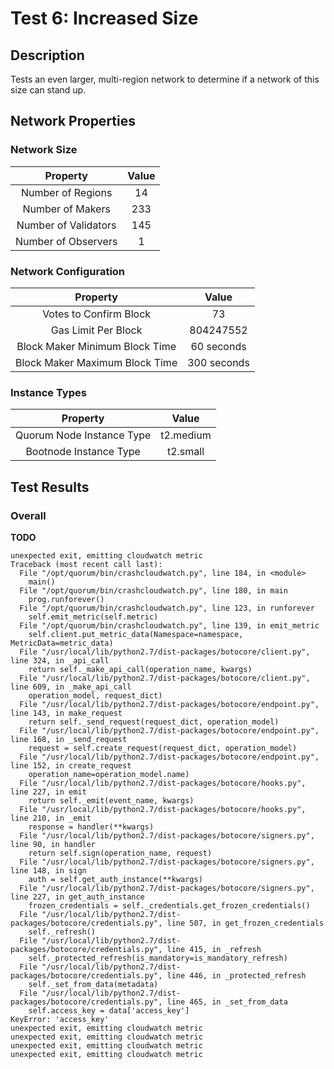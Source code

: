 # Test 6: Increased Size
  
## Description

Tests an even larger, multi-region network to determine if a network of this size can stand up.

## Network Properties

### Network Size
| Property             | Value |
| :------------------: | :---: |
| Number of Regions    | 14    |
| Number of Makers     | 233   |
| Number of Validators | 145   |
| Number of Observers  | 1     |

### Network Configuration
| Property                       | Value       |
| :----------------------------: | :---------: |
| Votes to Confirm Block         | 73          |
| Gas Limit Per Block            | 804247552   |
| Block Maker Minimum Block Time | 60 seconds  |
| Block Maker Maximum Block Time | 300 seconds |

### Instance Types
| Property                  | Value     |
| :-----------------------: | :-------: |
| Quorum Node Instance Type | t2.medium |
| Bootnode Instance Type    | t2.small  |

## Test Results

### Overall

**TODO**

```
unexpected exit, emitting cloudwatch metric
Traceback (most recent call last):
  File "/opt/quorum/bin/crashcloudwatch.py", line 184, in <module>
    main()
  File "/opt/quorum/bin/crashcloudwatch.py", line 180, in main
    prog.runforever()
  File "/opt/quorum/bin/crashcloudwatch.py", line 123, in runforever
    self.emit_metric(self.metric)
  File "/opt/quorum/bin/crashcloudwatch.py", line 139, in emit_metric
    self.client.put_metric_data(Namespace=namespace, MetricData=metric_data)
  File "/usr/local/lib/python2.7/dist-packages/botocore/client.py", line 324, in _api_call
    return self._make_api_call(operation_name, kwargs)
  File "/usr/local/lib/python2.7/dist-packages/botocore/client.py", line 609, in _make_api_call
    operation_model, request_dict)
  File "/usr/local/lib/python2.7/dist-packages/botocore/endpoint.py", line 143, in make_request
    return self._send_request(request_dict, operation_model)
  File "/usr/local/lib/python2.7/dist-packages/botocore/endpoint.py", line 168, in _send_request
    request = self.create_request(request_dict, operation_model)
  File "/usr/local/lib/python2.7/dist-packages/botocore/endpoint.py", line 152, in create_request
    operation_name=operation_model.name)
  File "/usr/local/lib/python2.7/dist-packages/botocore/hooks.py", line 227, in emit
    return self._emit(event_name, kwargs)
  File "/usr/local/lib/python2.7/dist-packages/botocore/hooks.py", line 210, in _emit
    response = handler(**kwargs)
  File "/usr/local/lib/python2.7/dist-packages/botocore/signers.py", line 90, in handler
    return self.sign(operation_name, request)
  File "/usr/local/lib/python2.7/dist-packages/botocore/signers.py", line 148, in sign
    auth = self.get_auth_instance(**kwargs)
  File "/usr/local/lib/python2.7/dist-packages/botocore/signers.py", line 227, in get_auth_instance
    frozen_credentials = self._credentials.get_frozen_credentials()
  File "/usr/local/lib/python2.7/dist-packages/botocore/credentials.py", line 507, in get_frozen_credentials
    self._refresh()
  File "/usr/local/lib/python2.7/dist-packages/botocore/credentials.py", line 415, in _refresh
    self._protected_refresh(is_mandatory=is_mandatory_refresh)
  File "/usr/local/lib/python2.7/dist-packages/botocore/credentials.py", line 446, in _protected_refresh
    self._set_from_data(metadata)
  File "/usr/local/lib/python2.7/dist-packages/botocore/credentials.py", line 465, in _set_from_data
    self.access_key = data['access_key']
KeyError: 'access_key'
unexpected exit, emitting cloudwatch metric
unexpected exit, emitting cloudwatch metric
unexpected exit, emitting cloudwatch metric
unexpected exit, emitting cloudwatch metric
```
